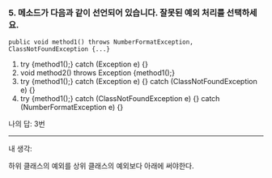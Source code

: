 ### 5. 메소드가 다음과 같이 선언되어 있습니다. 잘못된 예외 처리를 선택하세요.

    public void method1() throws NumberFormatException, ClassNotFoundException {...}

1. try {method1();} catch (Exception e) {}
2. void method2() throws Exception {method1();}
3. try {method1();}
   catch (Exception e) {}
   catch (ClassNotFoundException e) {}
4. try {method1();}
   catch (ClassNotFoundException e) {}
   catch (NumberFormatException e) {}

나의 답: 3번

---

내 생각:

하위 클래스의 예외를 상위 클래스의 예외보다 아래에 써야한다.